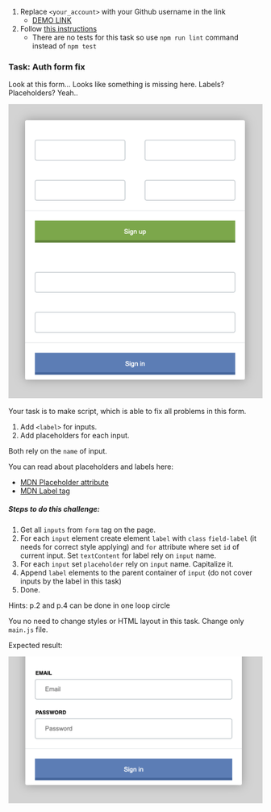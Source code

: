 1. Replace `<your_account>` with your Github username in the link
    - [DEMO LINK](https://tanyamoore.github.io/js_task_fix_form_DOM/)
2. Follow [this instructions](https://mate-academy.github.io/layout_task-guideline/)
    - There are no tests for this task so use `npm run lint` command instead of `npm test`

### Task: Auth form fix

Look at this form... Looks like something is missing here. Labels? Placeholders? Yeah..

![Preview](./src/images/preview.png)

Your task is to make script, which is able to fix all problems in this form.
1) Add `<label>` for inputs.
2) Add placeholders for each input.

Both rely on the `name` of input.

You can read about placeholders and labels here:
- [MDN Placeholder attribute](https://developer.mozilla.org/en-US/docs/Web/HTML/Element/Input#attr-placeholder)
- [MDN Label tag](https://developer.mozilla.org/en-US/docs/Web/HTML/Element/label)

##### Steps to do this challenge:
1) Get all `inputs` from `form` tag on the page.
2) For each `input` element create element `label` with `class` `field-label` (it needs for correct style applying) and `for` attribute where set `id` of current input. Set `textContent` for label rely on `input` name.
3) For each `input` set `placeholder` rely on `input` name. Capitalize it.
4) Append `label` elements to the parent container of `input` (do not cover inputs by the label in this task)
5) Done.

Hints: p.2 and p.4 can be done in one loop circle

You no need to change styles or HTML layout in this task. Change only `main.js` file.

Expected result:

![Preview](./src/images/result.png)
